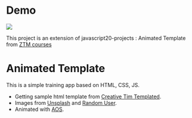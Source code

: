 # Demo

![](assets/animated-template.gif)

This project is an extension of javascript20-projects : Animated Template from [ZTM courses](https://academy.zerotomastery.io/p/javascript-projects)

# Animated Template

This is a simple training app based on HTML, CSS, JS.

- Getting sample html template from [Creative Tim Templated](https://www.creative-tim.com/learning-lab/tailwind-starter-kit/presentation).
- Images from [Unsplash](https://unsplash.com/) and [Random User](https://randomuser.me/).
- Animated with [AOS](https://michalsnik.github.io/aos/).
